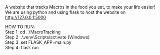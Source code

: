 A website that tracks Macros in the food you eat, to make your life easier! We are using python and using flask to host the website on http://127.0.0.1:5000 <br>

HOW TO RUN: <br>
Step 1: cd ..\MacroTracking<br>
Step 2: .\venv\Scripts\activate (Windows)<br>
Step 3: set FLASK_APP=main.py <br>
Step 4: flask run

